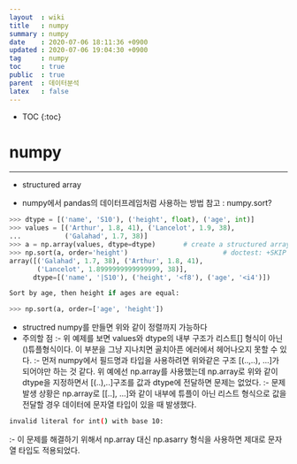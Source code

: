 ```yaml
---
layout  : wiki
title   : numpy
summary : numpy
date    : 2020-07-06 18:11:36 +0900
updated : 2020-07-06 19:04:30 +0900
tag     : numpy
toc     : true
public  : true
parent  : 데이터분석
latex   : false
---
```

* TOC
{:toc}

# numpy
---

* structured array
- numpy에서 pandas의 데이터프레임처럼 사용하는 방법
참고 : numpy.sort?
```python
>>> dtype = [('name', 'S10'), ('height', float), ('age', int)]
>>> values = [('Arthur', 1.8, 41), ('Lancelot', 1.9, 38),
...           ('Galahad', 1.7, 38)]
>>> a = np.array(values, dtype=dtype)       # create a structured array
>>> np.sort(a, order='height')                        # doctest: +SKIP
array([('Galahad', 1.7, 38), ('Arthur', 1.8, 41),
       ('Lancelot', 1.8999999999999999, 38)],
      dtype=[('name', '|S10'), ('height', '<f8'), ('age', '<i4')])

Sort by age, then height if ages are equal:

>>> np.sort(a, order=['age', 'height'])  
```
- structred numpy를 만들면 위와 같이 정렬까지 가능하다
- 주의할 점
:- 위 예제를 보면 values와 dtype의 내부 구조가 리스트[] 형식이 아닌 ()튜플형식이다. 이 부분을 그냥 지나치면 골치아픈 에러에서 헤어나오지 못할 수 있다.
:- 먼저 numpy에서 필드명과 타입을 사용하려면 위와같은 구조 [(..,..), ...]가 되어야만 하는 것 같다. 위 예에선 np.array를 사용했는데 np.array로 위와 같이 dtype을 지정하면서 [(..),..]구조를 값과 dtype에 전달하면 문제는 없었다.
:- 문제발생 상황은 np.array로 [[..], ...]와 같이 내부에 튜플이 아닌 리스트 형식으로 값을 전달할 경우 데이터에 문자열 타입이 있을 때 발생했다.
```sh
invalid literal for int() with base 10:
```
:- 이 문제를 해결하기 위해서 np.array 대신 np.asarry 형식을 사용하면 제대로 문자열 타입도 적용되었다.
